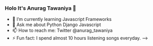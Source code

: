 ### Holo It's Anurag Tawaniya 👋

- 🌱 I’m currently learning Javascript Frameworks
- 💬 Ask me about Python Django Javascript
- 📫 How to reach me: Twitter @anurag_tawaniya
- ⚡ Fun fact: I spend almost 10 hours listening songs everyday.
-->
